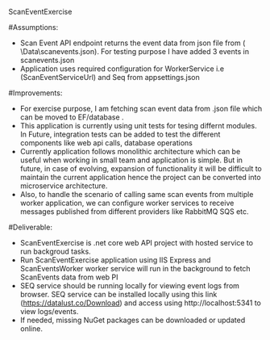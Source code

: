 ScanEventExercise

#Assumptions:

- Scan Event API endpoint returns the event data from json file from ( \\Data\\scanevents.json). For testing purpose I have added 3 events in scanevents.json 
- Application uses required configuration for WorkerService i.e (ScanEventServiceUrl) and Seq from appsettings.json

#Improvements:

- For exercise purpose, I am fetching scan event data from .json file which can be moved to EF/database .
- This application is currently using unit tests for tesing differnt modules. In Future, integration tests can be added to test the different components like web api calls, database operations
- Currently application follows monolithic architecture which can be useful when working in small team and application is simple. But in future, in case of evolving, expansion of functionality it will be difficult to maintain the current application hence the project can be converted into microservice architecture.
- Also, to handle the scenario of calling same scan events from multiple worker application, we can configure worker services to receive messages published from different providers like RabbitMQ SQS etc.

#Deliverable:

- ScanEventExercise is .net core web API project with hosted service to run backgroud tasks.
- Run ScanEventExercise application using IIS Express and ScanEventsWorker worker service will run in the background to fetch ScanEvents data from web PI
- SEQ service should be running locally for viewing event logs from browser.  SEQ service can be installed locally using this link (https://datalust.co/Download) and access using http://localhost:5341 to view logs/events.
- If needed, missing NuGet packages can be downloaded or updated online.

